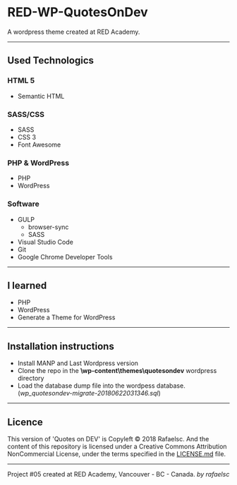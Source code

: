 # RED-WP-QuotesOnDev

A wordpress theme created at RED Academy.

-----------------------------------------------

## Used Technologics

### HTML 5

* Semantic HTML

### SASS/CSS

* SASS
* CSS 3
* Font Awesome

### PHP & WordPress

* PHP
* WordPress

### Software

* GULP
  * browser-sync
  * SASS
* Visual Studio Code
* Git
* Google Chrome Developer Tools

-----------------------------------------------

## I learned

* PHP
* WordPress
* Generate a Theme for WordPress

-----------------------------------------------

## Installation instructions

* Install MANP and Last Wordpress version
* Clone the repo in the __\wp-content\themes\quotesondev__ wordpress directory
* Load the database dump file into the wordpess database. (_wp_quotesondev-migrate-20180622031346.sql_)

-----------------------------------------------
## Licence

This version of 'Quotes on DEV' is Copyleft © 2018 Rafaelsc. And the content of this repository is licensed under a Creative Commons Attribution NonCommercial License, under the terms specified in the [LICENSE.md](LICENSE.md) file.

-----------------------------------------------

Project #05 created at RED Academy, Vancouver - BC - Canada.
_by rafaelsc_
